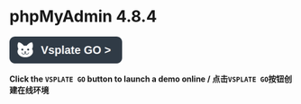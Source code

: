 # phpMyAdmin 4.8.4

<a href="https://www.vsplate.com/?github=vulnspy/phpmyadmin-4.8.4-allowarbitraryserver"><img alt="VSPLATE GO" src="https://raw.githubusercontent.com/vsplate/images/master/vsgo_btn.png" width="200px"></a>

**Click the `VSPLATE GO` button to launch a demo online / 点击`VSPLATE GO`按钮创建在线环境**
